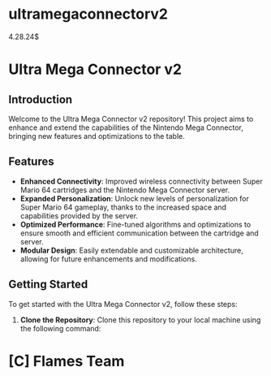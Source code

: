 # ultramegaconnectorv2
4.28.24$
# Ultra Mega Connector v2

## Introduction

Welcome to the Ultra Mega Connector v2 repository! This project aims to enhance and extend the capabilities of the Nintendo Mega Connector, bringing new features and optimizations to the table.

## Features

- **Enhanced Connectivity**: Improved wireless connectivity between Super Mario 64 cartridges and the Nintendo Mega Connector server.
- **Expanded Personalization**: Unlock new levels of personalization for Super Mario 64 gameplay, thanks to the increased space and capabilities provided by the server.
- **Optimized Performance**: Fine-tuned algorithms and optimizations to ensure smooth and efficient communication between the cartridge and server.
- **Modular Design**: Easily extendable and customizable architecture, allowing for future enhancements and modifications.

## Getting Started

To get started with the Ultra Mega Connector v2, follow these steps:

1. **Clone the Repository**: Clone this repository to your local machine using the following command:
# [C] Flames Team 
